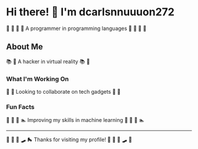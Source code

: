 # Hi there! 👋 I'm dcarlsnnuuuon272

🎵 🎪 🎪 🏹 A programmer in programming languages 🎵 🎪 🎪 🏹

## About Me
📚 🚣 A hacker in virtual reality 📚 🚣

### What I'm Working On
🏏 🎯 Looking to collaborate on tech gadgets 🏏 🎯

### Fun Facts
🎯 🎾 🚵 🏊 Improving my skills in machine learning 🎯 🎾 🚵 🏊

---
🏑 🚵 🌟 🛹 🛼 Thanks for visiting my profile! 🎳 🎹 🎳 🛹 🏏
